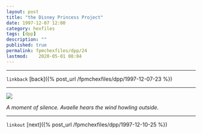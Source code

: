 ```yaml
---
layout: post
title: "the Disney Princess Project"
date: 1997-12-07 12:00
category: hexfiles
tags: [dpp]
description: ""
published: true
permalink: fpmchexfiles/dpp/24
lastmod:	2020-05-01 08:04
---
```


*****
`linkback`
[back]({% post_url /fpmchexfiles/dpp/1997-12-07-23 %})

*****


<img src="{{ site.url }}/assets/img/dpp-24.jpg" maxwidth="1000" />

<i>A moment of silence. Avaelle hears the wind howling outside.</i>

*****

`linkout`
[next]({% post_url /fpmchexfiles/dpp/1997-12-10-25 %})


